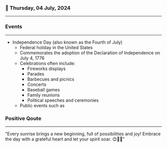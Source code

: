 ### 📅 Thursday, 04 July, 2024
------
### Events
------
- Independence Day (also known as the Fourth of July)
  - Federal holiday in the United States
  - Commemorates the adoption of the Declaration of Independence on July 4, 1776
  - Celebrations often include:
    - Fireworks displays
    - Parades
    - Barbecues and picnics
    - Concerts
    - Baseball games
    - Family reunions
    - Political speeches and ceremonies
  - Public events such as
### Positive Qoute
------
"Every sunrise brings a new beginning, full of possibilities and joy! Embrace the day with a grateful heart and let your spirit soar. 😊🌅🚀"
